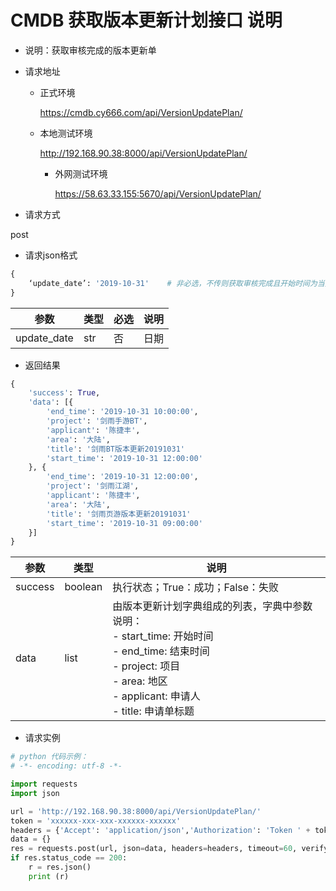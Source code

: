 # CMDB 获取版本更新计划接口 说明

- 说明：获取审核完成的版本更新单
	
- 请求地址
	
	- 正式环境
		
		https://cmdb.cy666.com/api/VersionUpdatePlan/
		
  - 本地测试环境
    
	  http://192.168.90.38:8000/api/VersionUpdatePlan/
	  
	- 外网测试环境
	  
	  https://58.63.33.155:5670/api/VersionUpdatePlan/
	
- 请求方式
	

post
	
- 请求json格式
```python
{
    ‘update_date’: '2019-10-31'    # 非必选，不传则获取审核完成且开始时间为当天的版本更新单
}
```

|参数|类型|必选|说明|
|----|---|----|----|
|update_date|str|否|日期|


- 返回结果
```python
{
	'success': True,
	'data': [{
		'end_time': '2019-10-31 10:00:00',
		'project': '剑雨手游BT',
		'applicant': '陈捷丰',
		'area': '大陆',
        'title': '剑雨BT版本更新20191031'
		'start_time': '2019-10-31 12:00:00'
	}, {
		'end_time': '2019-10-31 12:00:00',
		'project': '剑雨江湖',
		'applicant': '陈捷丰',
		'area': '大陆',
        'title': '剑雨页游版本更新20191031'
		'start_time': '2019-10-31 09:00:00'
	}]
}
```

|参数|类型|说明|
|----|---|----|
|success|boolean|执行状态；True：成功；False：失败|
|data|list|由版本更新计划字典组成的列表，字典中参数说明：<br>  - start_time: 开始时间<br>  - end_time: 结束时间<br>  - project: 项目<br>  - area: 地区<br>  - applicant: 申请人<br>  - title: 申请单标题|


- 请求实例
```python
# python 代码示例：
# -*- encoding: utf-8 -*-

import requests
import json

url = 'http://192.168.90.38:8000/api/VersionUpdatePlan/'
token = 'xxxxxx-xxx-xxx-xxxxxx-xxxxxx' 
headers = {'Accept': 'application/json','Authorization': 'Token ' + token}
data = {}
res = requests.post(url, json=data, headers=headers, timeout=60, verify=False) 
if res.status_code == 200:
    r = res.json()
    print (r)
```

